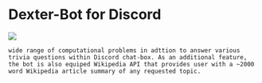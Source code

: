 # Dexter-Bot for Discord
![](https://i.imgur.com/GiUNrta.jpg)

```Dexter-Bot is a gneral purpose computational and query bot built on Python for Discord. The bot uses WolframAlpha API to solve 
wide range of computational problems in adttion to answer various trivia questions within Discord chat-box. As an additional feature, the bot is also equiped Wikipedia API that provides user with a ~2000 word Wikipedia article summary of any requested topic. 
